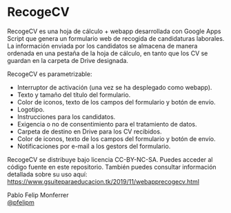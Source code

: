 # RecogeCV

RecogeCV es una hoja de cálculo + webapp desarrollada con Google Apps Script que genera un formulario web de recogida de candidaturas laborales. La información enviada por los candidatos se almacena de manera ordenada en una pestaña de la hoja de cálculo, en tanto que los CV se guardan en la carpeta de Drive designada.

RecogeCV es parametrizable:
<ul>
  <li> Interruptor de activación (una vez se ha desplegado como webapp).
  <li> Texto y tamaño del título del formulario.
  <li> Color de iconos, texto de los campos del formulario y botón de envío.
  <li> Logotipo.
  <li> Instrucciones para los candidatos.
  <li> Exigencia o no de consentimiento para el tratamiento de datos.
  <li> Carpeta de destino en Drive para los CV recibidos.
  <li> Color de iconos, texto de los campos del formulario y botón de envío.    
  <li> Notificaciones por e-mail a los gestors del formulario.
</ul>

RecogeCV se distribuye bajo licencia CC-BY-NC-SA. Puedes acceder al código fuente en este repositorio. También puedes consultar información detallada sobre su uso aquí: https://www.gsuiteparaeducacion.tk/2019/11/webapprecogecv.html

Pablo Felip Monferrer<br>
<a href="https://twitter.com/pfelipm" target="_blank">@pfelipm</a>

